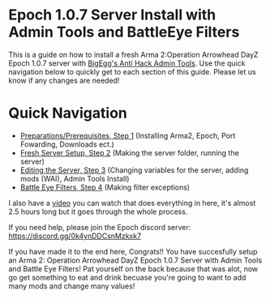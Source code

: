 # Epoch 1.0.7 Server Install with Admin Tools and BattleEye Filters
This is a guide on how to install a fresh Arma 2:Operation Arrowhead DayZ Epoch 1.0.7 server with [BigEgg's Anti Hack Admin Tools](https://github.com/BigEgg17/Epoch-Antihack-Admin-Tools). Use the quick navigation below to quickly get to each section of this guide. Please let us know if any changes are needed!
# Quick Navigation 
* [Preparations/Prerequisites, Step 1](../writeup/Preparations.md) (Installing Arma2, Epoch, Port Fowarding, Downloads ect.)  
* [Fresh Server Setup, Step 2](../writeup/ServerSetup.md) (Making the server folder, running the server)
* [Editing the Server, Step 3](../writeup/EditingTheServer.md) (Changing variables for the server, adding mods (WAI), Admin Tools Install)
* [Battle Eye Filters, Step 4](../writeup/BattleEye.md) (Making filter exceptions)

I also have a [video](https://drive.google.com/file/d/1NKqIf7B2Q1mgo9Y_X-CUIKOaDoN92vJj/view?usp=sharing) you can watch that does everything in here, it's almost 2.5 hours long but it goes through the whole process.

If you need help, please join the Epoch discord server: https://discord.gg/0k4ynDDCsnMzkxk7 

If you have made it to the end here, Congrats!! You have succesfully setup an Arma 2: Operation Arrowhead DayZ Epoch 1.0.7 Server with Admin Tools and Battle Eye Filters! Pat yourself on the back because that was alot, now go get something to eat and drink becuase you're going to want to add many mods and change many values!





